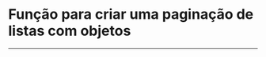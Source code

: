 # Função para criar uma paginação de listas com objetos
----------------------------------------------------------


